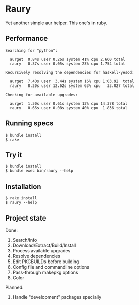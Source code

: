# Raury

Yet another simple aur helper. This one's in ruby.

## Performance

~~~ 
Searching for "python":

  aurget  0.84s user 0.26s system 41% cpu 2.660 total
  raury   0.37s user 0.05s system 23% cpu 1.754 total

Recursively resolving the dependencies for haskell-yesod:

  aurget  7.40s user  3.44s system 16% cpu 1:03.92  total
  raury   8.20s user 12.62s system 63% cpu   33.027 total

Checking for available upgrades:

  aurget  1.30s user 0.61s system 13% cpu 14.378 total
  raury   0.66s user 0.08s system 40% cpu  1.836 total
~~~

## Running specs

~~~ 
$ bundle install
$ rake
~~~

## Try it

~~~ 
$ bundle install
$ bundle exec bin/raury --help
~~~

## Installation

~~~ 
$ rake install
$ raury --help
~~~

## Project state

Done:

1. Search/Info
2. Download/Extract/Build/Install
3. Process available upgrades
4. Resolve dependencies
5. Edit PKGBUILDs before building
6. Config file and commandline options
7. Pass-through makepkg options
8. Color

Planned:

1. Handle "development" packages specially
